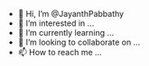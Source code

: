 - 👋 Hi, I’m @JayanthPabbathy
- 👀 I’m interested in ...
- 🌱 I’m currently learning ...
- 💞️ I’m looking to collaborate on ...
- 📫 How to reach me ...

<!---
JayanthPabbathy/JayanthPabbathy is a ✨ special ✨ repository because its `README.md` (this file) appears on your GitHub profile.
You can click the Preview link to take a look at your changes.
--->
